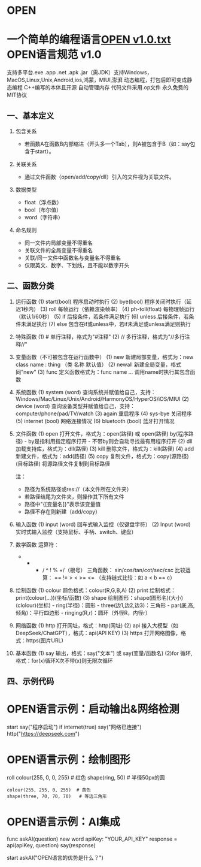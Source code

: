 # OPEN
一个简单的编程语言[OPEN v1.0.txt](https://github.com/user-attachments/files/21822216/OPEN.v1.0.txt)
OPEN语言规范 v1.0
===============
支持多平台.exe .app .net .apk .jar（需JDK）支持Windows，MacOS,Linux,Unix,Android,ios,鸿蒙，MIUI,澎湃
动态编程，打包后即可变成静态编程
C++编写的本体且开源
自动管理内存
代码文件采用.op文件
永久免费的MIT协议

一、基本定义
--------
1. 包含关系
   - 若函数A在函数B内部缩进（开头多一个Tab），则A被包含于B（如：say包含于start）。
   
2. 关联关系
   - 通过文件函数（open/add/copy/dll）引入的文件视为关联文件。
   
3. 数据类型
   - float（浮点数）
   - bool（布尔值）
   - word（字符串）
   
4. 命名规则
   - 同一文件内局部变量不得重名
   - 关联文件的全局变量不得重名
   - 关联/同一文件中函数名与变量名不得重名
   - 仅限英文、数字、下划线，且不能以数字开头

二、函数分类
--------
1. 运行函数
   (1) start(bool)
       程序启动时执行
   (2) bye(bool)
       程序关闭时执行（延迟1秒内）
   (3) roll
       每帧运行（依赖渲染帧率）
   (4) ph-toll(float)
       每物理帧运行（默认1/60秒）
   (5) if
       后接条件，若条件满足执行
   (6) unless
       后接条件，若条件未满足执行
   (7) else
       包含在if或unless中，若if未满足或unless满足则执行

2. 特殊函数
   (1) # 
       单行注释，格式为"#注释"
   (2) //
       多行注释，格式为"//多行注释//"

3. 变量函数（不可被包含在运行函数中）
   (1) new
       新建局部变量，格式为：new class name : thing
       （类 名称 默认值）
   (2) newall
       新建全局变量，格式同"new"
   (3) func
       定义函数格式为：func name 
					... 
       调用name时执行其包含函数

4. 系统函数
   (1) system (word)
       查询系统并赋值给自己，支持：Windows/Mac/Linux/Unix/Android/HarmonyOS/HyperOS/iOS/MIUI
   (2) device (word)
       查询设备类型并赋值给自己，支持：computer/phone/pad/TV/watch
   (3) again
       重启程序
   (4) sys-bye
       关闭程序
   (5) internet (bool)
       网络连接情况
   (6) bluetooth (bool)
       蓝牙打开情况

5. 文件函数
   (1) open
       打开文件，格式为：open(路径) 或 open(路径) by(程序路径)
       - by是指利用指定程序打开
       - 不带by则会自动寻找最有用程序打开
   (2) dll
       加载支持库，格式为：dll(路径)
   (3) kill
       删除文件，格式为：kill(路径)
   (4) add
       新建文件，格式为：add(路径)
   (5) copy
       复制文件，格式为：copy(源路径)(目标路径)
       将源路径文件复制到目标路径

   注：
   - 路径为系统路径或res://（本文件所在文件夹）
   - 若路径结尾为文件夹，则操作其下所有文件
   - 路径中"{[变量名]}"表示该变量值
   - 路径不存在则新建（add/copy）

6. 输入函数
   (1) input (word)
       回车式输入监控（仅键盘字符）
   (2) Input (word)
       实时式输入监控（支持鼠标、手柄、switch、键盘）

7. 数学函数
   运算符：
   +  -  *  /  ^  !  %  +/（根号）
   三角函数：
   sin/cos/tan/cot/sec/csc
   比较运算：
   ==  !=  >  <  >=  <=
   （支持链式比较：如 a < b == c）

8. 绘制函数
   (1) colour
       颜色格式：colour(R,G,B,A)
   (2) print
       绘制格式：print(colour(...))(坐标/函数)
   (3) shape
       绘制图形：shape(图形名)(大小)(clolour)(坐标)
       - ring(半径)：圆形
       - three(边1,边2,边3)：三角形
       - par(底,高,倾角)：平行四边形
       - ringing(R,r)：圆环（外径R，内径r）

9. 网络函数
   (1) http
       打开网址，格式：http(网址)
   (2) api
       接入大模型（如DeepSeek/ChatGPT），格式：api(API KEY)
   (3) https
       打开网络图像，格式：https(图片URL)

10. 基本函数
    (1) say
        输出，格式：say("文本") 或 say(变量/函数名)
    (2)for
        循环,格式：for(x)循环X次不带(x)则无限次循环

四、示例代码
--------
# OPEN语言示例：启动输出&网络检测
start 
    say("程序启动")
    if internet(true) 
        say("网络已连接")
        http("https://deepseek.com")


# OPEN语言示例：绘制图形
roll
    colour(255, 0, 0, 255)    # 红色
    shape(ring, 50)            # 半径50px的圆
    
    colour(255, 255, 0, 255)  # 黄色
    shape(three, 70, 70, 70)   # 等边三角形


# OPEN语言示例：AI集成
func askAI(question) 
    new word apiKey: "YOUR_API_KEY"
    response = api(apiKey, question)
    say(response)


start
    askAI("OPEN语言的优势是什么？")


